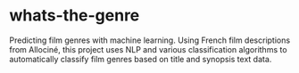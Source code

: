 # whats-the-genre
Predicting film genres with machine learning. Using French film descriptions from Allociné, this project uses NLP and various classification algorithms to automatically classify film genres based on title and synopsis text data.
